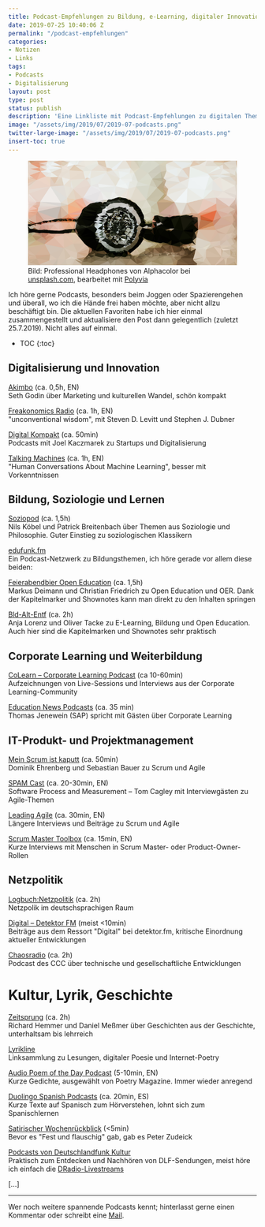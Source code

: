 ```yaml
---
title: Podcast-Empfehlungen zu Bildung, e-Learning, digitaler Innovation und Kultur
date: 2019-07-25 10:40:06 Z
permalink: "/podcast-empfehlungen"
categories:
- Notizen
- Links
tags:
- Podcasts
- Digitalisierung
layout: post
type: post
status: publish
description: 'Eine Linkliste mit Podcast-Empfehlungen zu digitalen Themen. '
image: "/assets/img/2019/07/2019-07-podcasts.png"
twitter-large-image: "/assets/img/2019/07/2019-07-podcasts.png"
insert-toc: true
---
```


<figure>
    <img alt="Symbols for Podcasts" src="/assets/img/2019/07/2019-07-podcasts.png" />
    <figcaption>
    Bild: Professional Headphones von Alphacolor bei <a href="https://unsplash.com/photos/66JMudIjDTw">unsplash.com</a>, bearbeitet mit <a href="https://umeecorn.com/Polyvia/image.html">Polyvia</a>
    </figcaption>
</figure>

Ich höre gerne Podcasts, besonders beim Joggen oder Spazierengehen und überall, wo ich die Hände frei haben möchte, aber nicht allzu beschäftigt bin. Die aktuellen Favoriten habe ich hier einmal zusammengestellt und aktualisiere den Post dann gelegentlich (zuletzt 25.7.2019). Nicht alles auf einmal.
<!-- more -->


<!-- scroll to this position after opening the article -->

* TOC
{:toc}

## Digitalisierung und Innovation

[Akimbo](https://www.akimbo.me/) (ca. 0,5h, EN)<br>
Seth Godin über Marketing und kulturellen Wandel, schön kompakt

[Freakonomics Radio](http://freakonomics.com/) (ca. 1h, EN)<br>
"unconventional wisdom", mit Steven D. Levitt und Stephen J. Dubner

[Digital Kompakt](https://www.digitalkompakt.de/podcasts/) (ca. 50min)<br>
Podcasts mit Joel Kaczmarek zu Startups und Digitalisierung

[Talking Machines](https://www.thetalkingmachines.com/) (ca. 1h, EN)<br>
"Human Conversations About Machine Learning", besser mit Vorkenntnissen

## Bildung, Soziologie und Lernen

[Soziopod](https://soziopod.de/) (ca. 1,5h)<br>
Nils Köbel und Patrick Breitenbach über Themen aus Soziologie und Philosophie. Guter Einstieg zu soziologischen Klassikern

[edufunk.fm](https://edufunk.fm/)<br>
Ein Podcast-Netzwerk zu Bildungsthemen, ich höre gerade vor allem diese beiden:

[Feierabendbier Open Education](http://feierabendbier-open-education.de/) (ca. 1,5h)<br>
Markus Deimann und Christian Friedrich zu Open Education und OER. Dank der Kapitelmarker und Shownotes kann man direkt zu den Inhalten springen

[Bld-Alt-Entf](https://bldg-alt-entf.de/podcast/) (ca. 2h)<br>
Anja Lorenz und Oliver Tacke zu E-Learning, Bildung und Open Education. Auch hier sind die Kapitelmarken und Shownotes sehr praktisch

## Corporate Learning und Weiterbildung

[CoLearn – Corporate Learning Podcast](https://colearn.de/podcast/) (ca 10-60min)<br>
Aufzeichnungen von Live-Sessions und Interviews aus der Corporate Learning-Community

[Education News Podcasts](https://open.sap.com/static/education-newscast/) (ca. 35 min)<br>
Thomas Jenewein (SAP) spricht mit Gästen über Corporate Learning

## IT-Produkt- und Projektmanagement

[Mein Scrum ist kaputt](https://meinscrumistkaputt.de/) (ca. 50min)<br>
Dominik Ehrenberg und Sebastian Bauer zu Scrum und Agile

[SPAM Cast](https://tcagley.wordpress.com) (ca. 20-30min, EN)<br>
Software Process and Measurement – Tom Cagley mit Interviewgästen zu Agile-Themen

[Leading Agile](https://www.leadingagile.com/podcast/) (ca. 30min, EN)<br>
Längere Interviews und Beiträge zu Scrum und Agile

[Scrum Master Toolbox](https://scrum-master-toolbox.org/) (ca. 15min, EN)<br>
Kurze Interviews mit Menschen in Scrum Master- oder Product-Owner-Rollen

## Netzpolitik

[Logbuch:Netzpolitik](https://logbuch-netzpolitik.de/) (ca. 2h)<br>
Netzpolik im deutschsprachigen Raum

[Digital – Detektor FM](https://feedpress.me/detektorfm_digital_podcasts) (meist <10min)<br>
Beiträge aus dem Ressort "Digital" bei detektor.fm, kritische Einordnung aktueller Entwicklungen

[Chaosradio](https://chaosradio.de/) (ca. 2h)<br>
Podcast des CCC über technische und gesellschaftliche Entwicklungen

# Kultur, Lyrik, Geschichte

[Zeitsprung](https://www.zeitsprung.fm/) (ca. 2h)<br>
Richard Hemmer und Daniel Meßmer über Geschichten aus der Geschichte, unterhaltsam bis lehrreich

[Lyrikline](https://www.lyrikline.org/de/links/)<br>
Linksammlung zu Lesungen, digitaler Poesie und Internet-Poetry

[Audio Poem of the Day Podcast](https://www.poetryfoundation.org/podcasts/series/74634/audio-pod/) (5-10min, EN)<br>
Kurze Gedichte, ausgewählt von Poetry Magazine. Immer wieder anregend

[Duolingo Spanish Podcasts](https://podcast.duolingo.com/spanish) (ca. 20min, ES)<br>
Kurze Texte auf Spanisch zum Hörverstehen, lohnt sich zum Spanischlernen

[Satirischer Wochenrückblick](https://www.ndr.de/info/sendungen/satirischer_wochenrueckblick/index.html) (<5min)<br>
Bevor es "Fest und flauschig" gab, gab es Peter Zudeick

[Podcasts von Deutschlandfunk Kultur](https://www.deutschlandfunkkultur.de/podcasts.2502.de.html?drpp%3Ahash=displayAllBroadcasts)<br>
Praktisch zum Entdecken und Nachhören von DLF-Sendungen, meist höre ich einfach die [DRadio-Livestreams](https://www.deutschlandradio.de/)

[...]
<hr>

Wer noch weitere spannende Podcasts kennt; hinterlasst gerne einen Kommentar oder schreibt eine [Mail](mailto:mail@markusneuschaefer.de).
